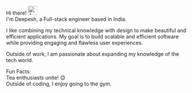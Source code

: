 Hi there! <img src="https://iam-weijie.github.io/wave/hand-emoji.svg" alt="Animated Emoji" width="25" height="25"><br>
I'm Deepesh, a Full-stack engineer based in India.<br>

I like combining my technical knowledge with design to make beautiful and efficient applications. My goal is to build scalable and efficient software while providing engaging and flawless user experiences.<br>

Outside of work, I am passionate about expanding my knowledge of the tech world.<br>

Fun Facts:<br>
Tea enthusiasts unite! 😊<br>
Outside of coding, I enjoy going to the gym.<br>
